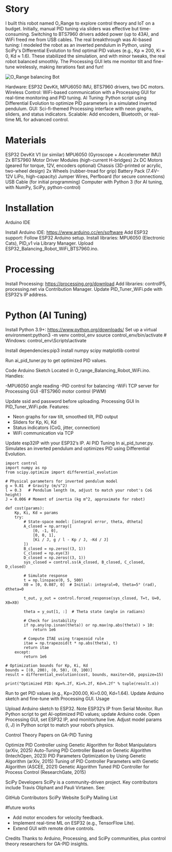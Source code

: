 # Story
I built this robot named O_Range to explore control theory and IoT on a budget. Initially, manual PID tuning via sliders was effective but time-consuming. Switching to BTS7960 drivers added power (up to 43A), and WiFi freed me from USB cables. The real breakthrough was AI-based tuning: I modeled the robot as an inverted pendulum in Python, using SciPy's Differential Evolution to find optimal PID values (e.g., Kp ≈ 200, Ki ≈ 0, Kd ≈ 1.6). These stabilized the simulation, and with minor tweaks, the real robot balanced smoothly. The Processing GUI lets me monitor tilt and fine-tune wirelessly, making iterations fast and fun!

![O_Range balancing Bot](https://hackster.imgix.net/uploads/attachments/1874478/_qXWhfp0v36.blob?auto=compress%2Cformat&w=900&h=675&fit=min)

Hardware: ESP32 DevKit, MPU6050 IMU, BTS7960 drivers, two DC motors.
Wireless Control: WiFi-based communication with a Processing GUI for real-time monitoring and PID tuning.
AI Tuning: Python script using Differential Evolution to optimize PID parameters in a simulated inverted pendulum.
GUI: Sci-fi-themed Processing interface with neon graphs, sliders, and status indicators.
Scalable: Add encoders, Bluetooth, or real-time ML for advanced control.

# Materials

ESP32 DevKit V1 (or similar)
MPU6050 (Gyroscope + Accelerometer IMU)
2x BTS7960 Motor Driver Modules (high-current H-bridges)
2x DC Motors (geared for torque, 12V, encoders optional)
Chassis (3D-printed or acrylic, two-wheel design)
2x Wheels (rubber-tread for grip)
Battery Pack (7.4V–12V LiPo, high-capacity)
Jumper Wires, Perfboard (for secure connections)
USB Cable (for initial programming)
Computer with Python 3 (for AI tuning, with NumPy, SciPy, python-control)


# Installation
Arduino IDE

Install Arduino IDE: https://www.arduino.cc/en/software
Add ESP32 support: Follow ESP32 Arduino setup.
Install libraries: MPU6050 (Electronic Cats), PID_v1 via Library Manager.
Upload ESP32_Balancing_Robot_WiFi_BTS7960.ino.

# Processing

Install Processing: https://processing.org/download
Add libraries: controlP5, processing.net via Contribution Manager.
Update PID_Tuner_WiFi.pde with ESP32’s IP address.

# Python (AI Tuning)

Install Python 3.9+: https://www.python.org/downloads/
Set up a virtual environment:python3 -m venv control_env
source control_env/bin/activate  # Windows: control_env\Scripts\activate


Install dependencies:pip3 install numpy scipy matplotlib control


Run ai_pid_tuner.py to get optimized PID values.

Code
Arduino Sketch
Located in O_range_Balancing_Robot_WiFi.ino. Handles:

-MPU6050 angle reading
-PID control for balancing
-WiFi TCP server for Processing GUI
-BTS7960 motor control (PWM)

Update ssid and password before uploading.
Processing GUI
In PID_Tuner_WiFi.pde. Features:

- Neon graphs for raw tilt, smoothed tilt, PID output
- Sliders for Kp, Ki, Kd
- Status indicators (CoG, jitter, connection)
- WiFi communication via TCP

Update esp32IP with your ESP32’s IP.
AI PID Tuning
In ai_pid_tuner.py. Simulates an inverted pendulum and optimizes PID using Differential Evolution.
```
import control
import numpy as np
from scipy.optimize import differential_evolution

# Physical parameters for inverted pendulum model
g = 9.81  # Gravity (m/s^2)
l = 0.3   # Pendulum length (m, adjust to match your robot's CoG height)
J = 0.006 # Moment of inertia (kg m^2, approximate for robot)

def cost(params):
    Kp, Ki, Kd = params
    try:
        # State-space model: [integral error, theta, dtheta]
        A_closed = np.array([
            [0, -1, 0],
            [0, 0, 1],
            [Ki / J, g / l - Kp / J, -Kd / J]
        ])
        B_closed = np.zeros((3, 1))
        C_closed = np.eye(3)
        D_closed = np.zeros((3, 1))
        sys_closed = control.ss(A_closed, B_closed, C_closed, D_closed)
        
        # Simulate response
        t = np.linspace(0, 5, 500)
        X0 = [0, 0.087, 0]  # Initial: integral=0, theta=5° (rad), dtheta=0
        
        t_out, y_out = control.forced_response(sys_closed, T=t, U=0, X0=X0)
        
        theta = y_out[1, :]  # Theta state (angle in radians)
        
        # Check for instability
        if np.any(np.isnan(theta)) or np.max(np.abs(theta)) > 10:
            return 1e6
        
        # Compute ITAE using trapezoid rule
        itae = np.trapezoid(t * np.abs(theta), t)
        return itae
    except:
        return 1e6

# Optimization bounds for Kp, Ki, Kd
bounds = [(0, 200), (0, 50), (0, 100)]
result = differential_evolution(cost, bounds, maxiter=50, popsize=15)

print("Optimized PID: Kp=%.2f, Ki=%.2f, Kd=%.2f" % tuple(result.x))
```

Run to get PID values (e.g., Kp=200.00, Ki=0.00, Kd=1.64). Update Arduino sketch and fine-tune with Processing GUI.
Usage

Upload Arduino sketch to ESP32.
Note ESP32’s IP from Serial Monitor.
Run Python script to get AI-optimized PID values; update Arduino code.
Open Processing GUI, set ESP32 IP, and monitor/tune live.
Adjust model params (l, J) in Python script to match your robot’s physics.

Control Theory Papers on GA-PID Tuning

Optimize PID Controller using Genetic Algorithm for Robot Manipulators (arXiv, 2025)
Auto-Tuning PID Controller Based on Genetic Algorithm (IntechOpen, 2023)
PID Parameters Optimization by Using Genetic Algorithm (arXiv, 2015)
Tuning of PID Controller Parameters with Genetic Algorithm (ASCEE, 2021)
Genetic Algorithm Tuned PID Controller for Process Control (ResearchGate, 2015)

SciPy Developers
SciPy is a community-driven project. Key contributors include Travis Oliphant and Pauli Virtanen. See:

GitHub Contributors
SciPy Website
SciPy Mailing List

#future works

- Add motor encoders for velocity feedback.
- Implement real-time ML on ESP32 (e.g., TensorFlow Lite).
- Extend GUI with remote drive controls.

Credits
Thanks to Arduino, Processing, and SciPy communities, plus control theory researchers for GA-PID insights.
